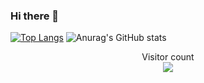 ### Hi there 👋
[![Top Langs](https://github-readme-stats.vercel.app/api/top-langs/?username=BekBekBekp3)](https://github.com/BekBekBekp3/github-readme-stats)
![Anurag's GitHub stats](https://github-readme-stats.vercel.app/api?username=BekBekBekp3&show_icons=true)

<p align="center"> 
  Visitor count<br>
  <img src="https://profile-counter.glitch.me/sagar-viradiya/count.svg" />
</p>
